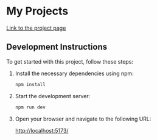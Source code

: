 # My Projects

[Link to the project page](https://FlorianZahn.github.io/)

## Development Instructions

To get started with this project, follow these steps:

1.  Install the necessary dependencies using npm:

    ```bash
    npm install
    ```

2.  Start the development server:

    ```bash
    npm run dev
    ```

3.  Open your browser and navigate to the following URL:

    [http://localhost:5173/](http://localhost:5173/)
